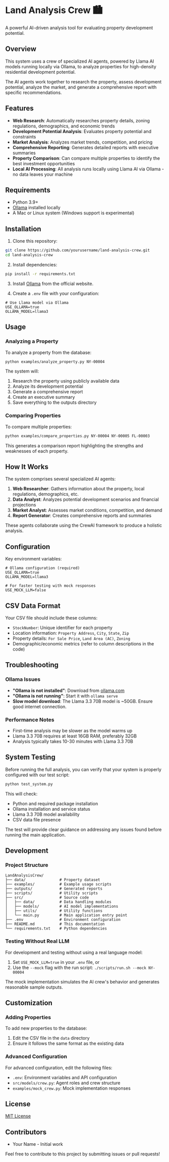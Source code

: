 # Land Analysis Crew 🏙️

A powerful AI-driven analysis tool for evaluating property development potential.

## Overview

This system uses a crew of specialized AI agents, powered by Llama AI models running locally via Ollama, to analyze properties for high-density residential development potential.

The AI agents work together to research the property, assess development potential, analyze the market, and generate a comprehensive report with specific recommendations.

## Features

- **Web Research**: Automatically researches property details, zoning regulations, demographics, and economic trends
- **Development Potential Analysis**: Evaluates property potential and constraints
- **Market Analysis**: Analyzes market trends, competition, and pricing
- **Comprehensive Reporting**: Generates detailed reports with executive summaries
- **Property Comparison**: Can compare multiple properties to identify the best investment opportunities
- **Local AI Processing**: All analysis runs locally using Llama AI via Ollama - no data leaves your machine

## Requirements

- Python 3.9+
- [Ollama](https://ollama.com/) installed locally
- A Mac or Linux system (Windows support is experimental)

## Installation

1. Clone this repository:
```bash
git clone https://github.com/yourusername/land-analysis-crew.git
cd land-analysis-crew
```

2. Install dependencies:
```bash
pip install -r requirements.txt
```

3. Install [Ollama](https://ollama.com/) from the official website.

4. Create a `.env` file with your configuration:
```
# Use Llama model via Ollama
USE_OLLAMA=true
OLLAMA_MODEL=llama3
```

## Usage

### Analyzing a Property

To analyze a property from the database:

```bash
python examples/analyze_property.py NY-00004
```

The system will:
1. Research the property using publicly available data
2. Analyze its development potential
3. Generate a comprehensive report
4. Create an executive summary
5. Save everything to the outputs directory

### Comparing Properties

To compare multiple properties:

```bash
python examples/compare_properties.py NY-00004 NY-00005 FL-00003
```

This generates a comparison report highlighting the strengths and weaknesses of each property.

## How It Works

The system comprises several specialized AI agents:

1. **Web Researcher**: Gathers information about the property, local regulations, demographics, etc.
2. **Data Analyst**: Analyzes potential development scenarios and financial projections
3. **Market Analyst**: Assesses market conditions, competition, and demand
4. **Report Generator**: Creates comprehensive reports and summaries

These agents collaborate using the CrewAI framework to produce a holistic analysis.

## Configuration

Key environment variables:

```
# Ollama configuration (required)
USE_OLLAMA=true
OLLAMA_MODEL=llama3

# For faster testing with mock responses
USE_MOCK_LLM=false
```

## CSV Data Format

Your CSV file should include these columns:
- `StockNumber`: Unique identifier for each property 
- Location information: `Property Address`, `City`, `State`, `Zip`
- Property details: `For Sale Price`, `Land Area (AC)`, `Zoning`
- Demographic/economic metrics (refer to column descriptions in the code)

## Troubleshooting

### Ollama Issues
- **"Ollama is not installed"**: Download from [ollama.com](https://ollama.com/)
- **"Ollama is not running"**: Start it with `ollama serve`
- **Slow model download**: The Llama 3.3 70B model is ~50GB. Ensure good internet connection.

### Performance Notes
- First-time analysis may be slower as the model warms up
- Llama 3.3 70B requires at least 16GB RAM, preferably 32GB
- Analysis typically takes 10-30 minutes with Llama 3.3 70B

## System Testing

Before running the full analysis, you can verify that your system is properly configured with our test script:

```bash
python test_system.py
```

This will check:
- Python and required package installation
- Ollama installation and service status
- Llama 3.3 70B model availability
- CSV data file presence

The test will provide clear guidance on addressing any issues found before running the main application.

## Development

### Project Structure

```
LandAnalysisCrew/
├── data/               # Property dataset
├── examples/           # Example usage scripts
├── outputs/            # Generated reports
├── scripts/            # Utility scripts
├── src/                # Source code
│   ├── data/           # Data handling modules
│   ├── models/         # AI model implementations
│   ├── utils/          # Utility functions
│   └── main.py         # Main application entry point
├── .env                # Environment configuration
├── README.md           # This documentation
└── requirements.txt    # Python dependencies
```

### Testing Without Real LLM

For development and testing without using a real language model:

1. Set `USE_MOCK_LLM=true` in your `.env` file, or
2. Use the `--mock` flag with the run script: `./scripts/run.sh --mock NY-00004`

The mock implementation simulates the AI crew's behavior and generates reasonable sample outputs.

## Customization

### Adding Properties

To add new properties to the database:

1. Edit the CSV file in the `data` directory
2. Ensure it follows the same format as the existing data

### Advanced Configuration

For advanced configuration, edit the following files:

- `.env`: Environment variables and API configuration
- `src/models/crew.py`: Agent roles and crew structure
- `examples/mock_crew.py`: Mock implementation responses

## License

[MIT License](LICENSE)

## Contributors

- Your Name - Initial work

Feel free to contribute to this project by submitting issues or pull requests!

